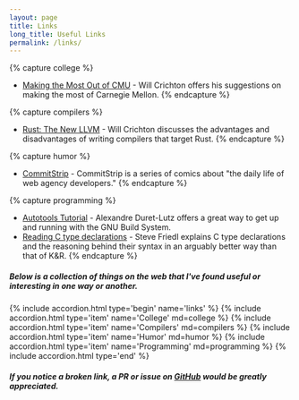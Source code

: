 ```yaml
---
layout: page
title: Links
long_title: Useful Links
permalink: /links/
---
```

{% capture college %}
- [Making the Most Out of CMU](http://notes.willcrichton.net/making-the-most-out-of-cmu/) - Will Crichton offers his suggestions on making the most of Carnegie Mellon.
{% endcapture %}

{% capture compilers %}
- [Rust: The New LLVM](http://notes.willcrichton.net/rust-the-new-llvm/) - Will Crichton discusses the advantages and disadvantages of writing compilers that target Rust.
{% endcapture %}

{% capture humor %}
- [CommitStrip](http://www.commitstrip.com/) - CommitStrip is a series of comics about "the daily life of web agency developers."
{% endcapture %}

{% capture programming %}
- [Autotools Tutorial](https://www.lrde.epita.fr/~adl/autotools.html) - Alexandre Duret-Lutz offers a great way to get up and running with the GNU Build System.
- [Reading C type declarations](http://www.unixwiz.net/techtips/reading-cdecl.html) - Steve Friedl explains C type declarations and the reasoning behind their syntax in an arguably better way than that of K&R.
{% endcapture %}

##### Below is a collection of things on the web that I've found useful or interesting in one way or another.

{% include accordion.html type='begin' name='links' %}
{% include accordion.html type='item' name='College' md=college %}
{% include accordion.html type='item' name='Compilers' md=compilers %}
{% include accordion.html type='item' name='Humor' md=humor %}
{% include accordion.html type='item' name='Programming' md=programming %}
{% include accordion.html type='end' %}

##### If you notice a broken link, a PR or issue on [GitHub](https://github.com/lachm/lachm.github.io/blob/master/links.md) would be greatly appreciated.

